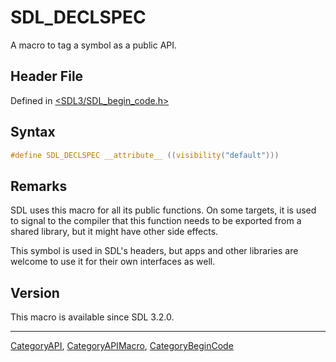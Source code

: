 # SDL_DECLSPEC

A macro to tag a symbol as a public API.

## Header File

Defined in [<SDL3/SDL_begin_code.h>](https://github.com/libsdl-org/SDL/blob/main/include/SDL3/SDL_begin_code.h)

## Syntax

```c
#define SDL_DECLSPEC __attribute__ ((visibility("default")))
```

## Remarks

SDL uses this macro for all its public functions. On some targets, it is
used to signal to the compiler that this function needs to be exported from
a shared library, but it might have other side effects.

This symbol is used in SDL's headers, but apps and other libraries are
welcome to use it for their own interfaces as well.

## Version

This macro is available since SDL 3.2.0.

----
[CategoryAPI](CategoryAPI), [CategoryAPIMacro](CategoryAPIMacro), [CategoryBeginCode](CategoryBeginCode)


